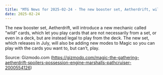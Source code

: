 ```yaml
---
title: "MTG News for 2025-02-24 - The new booster set, Aetherdrift, will introduce a..."
date: 2025-02-24
---
```


The new booster set, Aetherdrift, will introduce a new mechanic called “wild” cards, which let you play cards that are not necessarily from a set, or even in a deck, but are instead legal to play from the deck. The new set, which releases in July, will also be adding new modes to Magic so you can play with the cards you want to, but can’t, play.

Source: Gizmodo.com (https://gizmodo.com/magic-the-gathering-aetherdrift-spoilers-possession-engine-marshalls-pathcruiser-2000554126)
